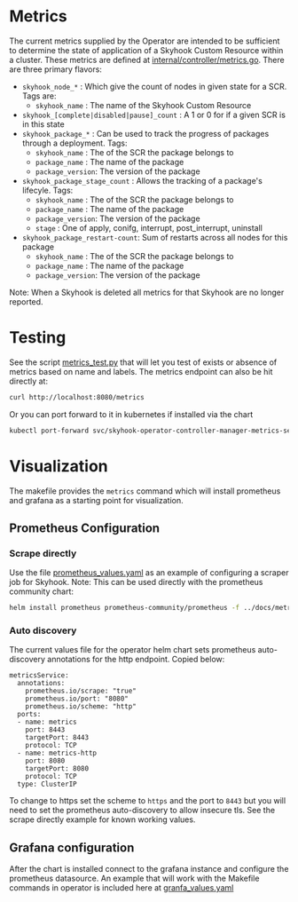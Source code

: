 # Metrics
The current metrics supplied by the Operator are intended to be sufficient to determine the state of application of a Skyhook Custom Resource within a cluster. These metrics are defined at [internal/controller/metrics.go](operator/internal/controller/metrics.go). There are three primary flavors:
 * `skyhook_node_*` : Which give the count of nodes in given state for a SCR. Tags are:
    * `skyhook_name` : The name of the Skyhook Custom Resource
 * `skyhook_[complete|disabled|pause]_count` : A 1 or 0 for if a given SCR is in this state
 * `skyhook_package_*` : Can be used to track the progress of packages through a deployment. Tags:
    * `skyhook_name` : The of the SCR the package belongs to
    * `package_name` : The name of the package
    * `package_version`: The version of the package
 * `skyhook_package_stage_count` : Allows the tracking of a package's lifecyle. Tags:
    * `skyhook_name` : The of the SCR the package belongs to
    * `package_name` : The name of the package
    * `package_version`: The version of the package
    * `stage` : One of apply, conifg, interrupt, post_interrupt, uninstall
* `skyhook_package_restart-count`: Sum of restarts across all nodes for this package
    * `skyhook_name` : The of the SCR the package belongs to
    * `package_name` : The name of the package
    * `package_version`: The version of the package

Note: When a Skyhook is deleted all metrics for that Skyhook are no longer reported.

# Testing
See the script [metrics_test.py](../../k8s-tests/chainsaw/skyhook/metrics_test.py) that will let you test of exists or absence of metrics based on name and labels. The metrics endpoint can also be hit directly at:
```bash
curl http://localhost:8080/metrics
```
Or you can port forward to it in kubernetes if installed via the chart
```bash
kubectl port-forward svc/skyhook-operator-controller-manager-metrics-service -n skyhook  8080:8080
```

# Visualization
The makefile provides the `metrics` command which will install prometheus and grafana as a starting point for visualization.

## Prometheus Configuration
### Scrape directly
Use the file [prometheus_values.yaml](prometheus_values.yaml) as an example of configuring a scraper job for Skyhook. Note: This can be used directly with the prometheus community chart:
```bash
helm install prometheus prometheus-community/prometheus -f ../docs/metrics/prometheus_values.yaml
```

### Auto discovery
The current values file for the operator helm chart sets prometheus auto-discovery annotations for the http endpoint. Copied below:
```
metricsService:
  annotations:
    prometheus.io/scrape: "true"
    prometheus.io/port: "8080"
    prometheus.io/scheme: "http"
  ports:
  - name: metrics
    port: 8443
    targetPort: 8443
    protocol: TCP
  - name: metrics-http
    port: 8080
    targetPort: 8080
    protocol: TCP
  type: ClusterIP
```
To change to https set the scheme to `https` and the port to `8443` but you will need to set the prometheus auto-discovery to allow insecure tls. See the scrape directly example for known working values.



## Grafana configuration
After the chart is installed connect to the grafana instance and configure the prometheus datasource. An example that will work with the Makefile commands in operator is included here at [granfa_values.yaml](grafana_values.yaml)

